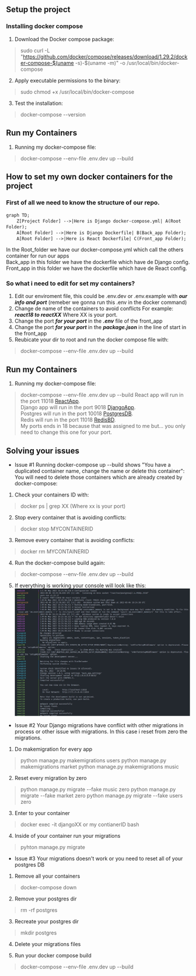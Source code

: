## Setup the project
### Installing docker compose

1. Download the Docker compose package:
>  sudo curl -L "https://github.com/docker/compose/releases/download/1.29.2/docker-compose-$(uname -s)-$(uname -m)" -o /usr/local/bin/docker-compose
2. Apply executable permissions to the binary:
> sudo chmod +x /usr/local/bin/docker-compose
3. Test the installation:
> docker-compose --version

## Run my Containers
1. Running my docker-compose file:
> docker-compose --env-file .env.dev up --build

## How to set my own docker containers for the project
### First of all we need to know the structure of our repo.

```mermaid
graph TD;
    Z[Project Folder] -->|Here is Django docker-compose.yml| A(Root Folder);
    A[Root Folder] -->|Here is Django Dockerfile| B(Back_app Folder);
    A[Root Folder] -->|Here is React Dockerfile| C(Front_app Folder);
```

In the Root_folder we have our docker-compose.yml which call the others container for run our apps<br />
Back_app in this folder we have the dockerfile which have de Django config.<br />
Front_app in this folder we have the dockerfile which have de React config.<br />
### So what i need to edit for set my containers?
1. Edit our enviroment file, this could be .env.dev or .env.example with ***our info and port*** (remeber we gonna run this .env in the docker command)
2. Change de name of the containers to avoid conflicts For example: ***react18 to reactXX*** Where XX is your port.
3. Change the port ***for your port*** in the ***.env*** file of the front_app
4. Change the port ***for your port*** in the ***package.json*** in the line of start in the front_app
5. Reubicate your dir to root and run the docker compose file with:
> docker-compose --env-file .env.dev up --build

## Run my Containers
1. Running my docker-compose file:
> docker-compose --env-file .env.dev up --build
React app will run in the port 11018 [ReactApp](http://3.218.67.164:11018).<br />
Django app will run in the port 9018 [DjangoApp](http://3.218.67.164:9018).<br />
Postgres will run in the port 10018 [PostgresDB](http://3.218.67.164:10018).<br />
Redis will run in the port 11018 [RedisBD](http://3.218.67.164:12018).<br />
My ports ends in 18 because that was assigned to me but... you only need to change this one for your port.


## Solving your issues
- Issue #1 Running docker-compose up --build shows "You have a duplicated container name, change the name or delete this container": 
You will need to delete those containers which are already created by docker-compose: 
1. Check your containers ID with: <br />
> docker ps | grep XX   (Where xx is your port)
2. Stop every container that is avoiding conflicts: <br />
> docker stop MYCONTAINERID
3. Remove every container that is avoiding conflicts: <br />
> docker rm MYCONTAINERID
4. Run the docker-compose build again: <br />
> docker-compose --env-file .env.dev up --build
5. If everything is working your console will look like this: <br />
![Console Running](./documentation/assets/containers_running.jpg)

- Issue #2 Your Django migrations have conflict with other migrations in process or other issue with migrations. In this case i reset from zero the migrations.
1. Do makemigration for every app
> python manage.py makemigrations users
> python manage.py makemigrations market
> python manage.py makemigrations music
2. Reset every migration by zero
> python manage.py migrate --fake music zero
> python manage.py migrate --fake market zero
> python manage.py migrate --fake users zero 
3. Enter to your container
> docker exec -it djangoXX or my contianerID bash
4. Inside of your container run your migrations 
> pyhton manage.py migrate

- Issue #3 Your migrations doesn't work or you need to reset all of your postgres DB
1. Remove all your containers
> docker-compose down

2. Remove your postgres dir
> rm -rf postgres

3. Recreate your postgres dir
> mkdir postgres

4. Delete your migrations files

5. Run your docker compose build
> docker-compose --env-file .env.dev up --build


